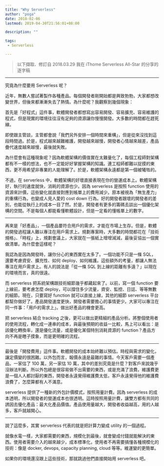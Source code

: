 ```yaml
---
title: "Why Serverless"
author: "poga"
date: 2018-02-06
lastmod: 2019-04-30T21:56:01+08:00

description: ""

tags:
 - Serverless

---
```


> 以下擷取、修訂自 2018.03.29 我在 iThome Serverless All-Star 的分享的逐字稿

---

究竟為什麼要用 Serverless 呢？

近年，無數人嘗試著製作各種產品。每個開發者剛開始都是興致勃勃，大家都想改變世界，但後來都漸漸失去了熱情。為什麼呢？我觀察到幾個現象：

首先是「好程式」這件事，軟體開發者都想寫出容易開發、容易擴充、容易維護的程式，但是現實的環境往往沒有足夠的資源讓你慢慢開發。大多數的時間都在趕死線。

即使跟主管談，主管都會說「我們另外安排一個時間來重構」，但是從來沒找到這段時間過。於是，程式越來越難維護，開發越來越慢，開發者心情越來越差，產品疊代速度越來越慢，最後就失敗。

為什麼會有這種現象呢？因為軟體架構的價值實在太難量化了，每個工程師對架構都有不一樣的想法，也不一定能好好掌握架構的知識。連工程師都難以捉摸的東西，更不用希望非專業的人能理解了。於是，軟體架構永遠都是第一個被犧牲的。

不過，在 serverless 中，軟體架構的好壞直接表現在你的營運成本上。軟體架構好，執行的速度就快，消耗的資源也少。因為 serverless 是按照 function 使用的資源來計價，這些變化就直接對應到帳單上的費用減少。原本被視為「無生產力」的重構行為，也變成人見人愛的 cost down 行為。好的開發者跟壞的開發者的差別，也能從執行上的成本一目了然。於是，開發者有更多的籌碼去談出一個優化架構的空間。不是每個人都能看懂軟體設計，但是一定看的懂帳單上的數字。

---

再來是「好產品」，一個產品要符合用戶的需求，才能在市場上生存。但是，軟體的開發過程讓人難以專注在用戶需求上。規劃專案時，大多數的時間都花在「技術規格」、「時程」上，規劃會議上，大家就在一張紙上增增減減，最後妥協出一個實做清單。為什麼會這樣呢？

我認為是因為開發時，讓你分心的東西實在太多了。一個功能不只是一條 SQL，還要考慮資安、擴充性、如何 deploy、如何維護。這些額外的考量，都讓人無法專注在用戶需求上。有人的說法是「從一條 SQL 到上線的距離有多遠？」以現在的環境而言，真的很遠。

而 serverless 把系統架構跟技術細節幾乎都藏起來了。以前，寫一個 function 要上線前，要考慮怎麼 deploy，可以撐住多少流量，資安、監控、日誌、等等無數的細節。現在，只要寫好 function 就可以直接上線，其他的細節 serverless 平台都幫你做好了。產品開發速度更快，開發者需要擔心的事情更少。大家可以專注在同一件事：「用戶的需求上」。做出好產品的機會更高。

把 serverless 結合 tracking 之後，更可以做出更精細的產品分析。將整個使用者的使用流程，轉化成一連串的成本，與最後預期的收益一比較，馬上可以看出：是該優化轉換率，還是優化流量，或是優化某個特別消耗資源的 function？產品方向不再是瞎子摸象，而是更明確的流程。

---

最後是「開發費用」這件事。軟體開發的成本始終難以預估。時程與需求的變化，讓定價變的很困難。以外包而言，報價永遠是最難的事情。今天客戶需要一個產品，一家估了 100 萬，另一家估 10 萬，其中的差別究竟是什麼？對客戶來說幾乎沒辦法判斷。所以外包總是很容易做不出需要的東西，或是充滿了浪費。維護費更是一個人人都討厭的東西，開發者永遠覺得維護費太低，客戶永遠覺得他的維護費浪費了，怎麼算都有人不滿意。

serverless 提供了一種新的外包計價模式，按照用量計費。因為 serverless 的成本透明，所以開發者的營運成本也很透明。這時按照用量計費，讓雙方都有共同的誘因去優化產品：最大化產品價值。產品使用量越大，開發者收益越高，用的人越多，客戶就越開心。

---

說了這麼多，其實 serverless 代表的就是把計算力變成 utility 的一個過程。

就像水電一樣，大家都需要的東西，規模化到最後，就會變成付錢就能解決的東西。使用者需要介入的越來越少，成本標準化，使用者不再需要搞懂各種規模化的技術：像是 docker, devops, capacity planning, cloud 等等。維運變的更簡單。

如果你的環境還沒跟上這些技術，那就跳過他們直接開始用 serverless 吧。
